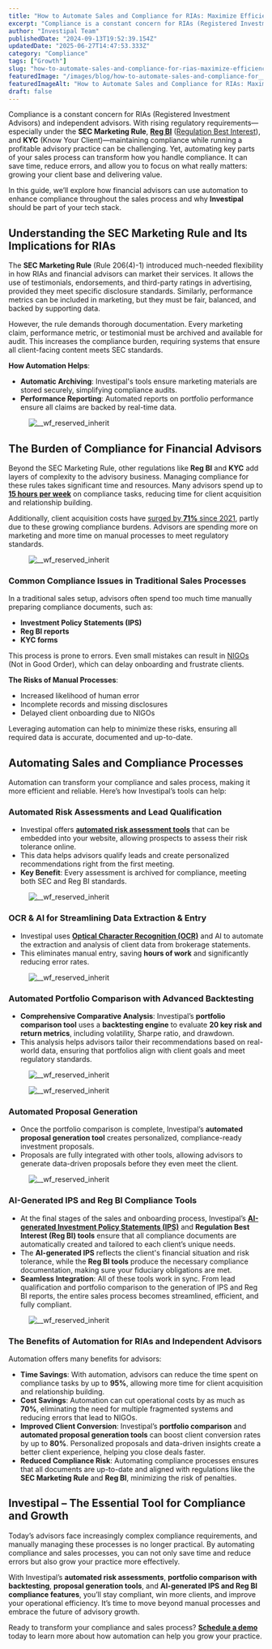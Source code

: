 ```yaml
---
title: "How to Automate Sales and Compliance for RIAs: Maximize Efficiency with a Streamlined Process"
excerpt: "Compliance is a constant concern for RIAs (Registered Investment Advisors) and independent advisors."
author: "Investipal Team"
publishedDate: "2024-09-13T19:52:39.154Z"
updatedDate: "2025-06-27T14:47:53.333Z"
category: "Compliance"
tags: ["Growth"]
slug: "how-to-automate-sales-and-compliance-for-rias-maximize-efficiency-with-a-streamlined-process"
featuredImage: "/images/blog/how-to-automate-sales-and-compliance-for__66e495b1ade3d267a3911fce_How_20to_20Automate_20Sal.png"
featuredImageAlt: "How to Automate Sales and Compliance for RIAs: Maximize Efficiency with a Streamlined Process"
draft: false
---
```

<p id="">Compliance is a constant concern for RIAs (Registered Investment Advisors) and independent advisors. With rising regulatory requirements—especially under the <strong id="">SEC Marketing Rule</strong>, <strong id=""><a href="/features/regulation-best-interest-generator">Reg BI</a></strong> (<a href="" id="">Regulation Best Interest</a>), and <strong id="">KYC</strong> (Know Your Client)—maintaining compliance while running a profitable advisory practice can be challenging. Yet, automating key parts of your sales process can transform how you handle compliance. It can save time, reduce errors, and allow you to focus on what really matters: growing your client base and delivering value.</p><p id="">In this guide, we’ll explore how financial advisors can use automation to enhance compliance throughout the sales process and why <strong id="">Investipal</strong> should be part of your tech stack.</p><h2 id="">Understanding the SEC Marketing Rule and Its Implications for RIAs</h2><p id="">The <strong id="">SEC Marketing Rule</strong> (Rule 206(4)-1) introduced much-needed flexibility in how RIAs and financial advisors can market their services. It allows the use of testimonials, endorsements, and third-party ratings in advertising, provided they meet specific disclosure standards. Similarly, performance metrics can be included in marketing, but they must be fair, balanced, and backed by supporting data.</p><p id="">However, the rule demands thorough documentation. Every marketing claim, performance metric, or testimonial must be archived and available for audit. This increases the compliance burden, requiring systems that ensure all client-facing content meets SEC standards.</p><p id=""><strong id="">How Automation Helps</strong>:</p><ul id=""><li id=""><strong id="">Automatic Archiving</strong>: Investipal's tools ensure marketing materials are stored securely, simplifying compliance audits.</li><li id=""><strong id="">Performance Reporting</strong>: Automated reports on portfolio performance ensure all claims are backed by real-time data.</li></ul><figure id="" class="w-richtext-figure-type-image w-richtext-align-fullwidth" style="max-width:2240px" data-rt-type="image" data-rt-align="fullwidth" data-rt-max-width="2240px"><div id=""><img src="/images/blog/how-to-automate-sales-and-compliance-for__66e498056668c8526b2086e1_66e495f7bb82faf14a58a8bd_.png" loading="lazy" alt="__wf_reserved_inherit" width="auto" height="auto" id=""></div></figure><h2 id="">The Burden of Compliance for Financial Advisors</h2><p id="">Beyond the SEC Marketing Rule, other regulations like <strong id="">Reg BI</strong> and <strong id="">KYC</strong> add layers of complexity to the advisory business. Managing compliance for these rules takes significant time and resources. Many advisors spend up to <a rel="noopener noreferrer" target="_blank" href="https://www.kitces.com/blog/how-do-financial-advisors-spend-time-research-study-productivity-capacity-efficiency/" id=""><strong id="">15 hours per week</strong></a> on compliance tasks, reducing time for client acquisition and relationship building.</p><p id="">Additionally, client acquisition costs have <a rel="noopener noreferrer" target="_blank" href="https://www.kitces.com/wp-content/uploads/2024/07/The-Kitces-Report-Marketing-Survey-How-Financial-Planners-Actually-Market-Their-Services-Vol-1-2024.pdf" id="">surged by <strong id="">71%</strong> since 2021</a>, partly due to these growing compliance burdens. Advisors are spending more on marketing and more time on manual processes to meet regulatory standards.</p><figure id="" class="w-richtext-figure-type-image w-richtext-align-fullwidth" style="max-width:2240px" data-rt-type="image" data-rt-align="fullwidth" data-rt-max-width="2240px"><div id=""><img src="/images/blog/how-to-automate-sales-and-compliance-for__66e498066668c8526b2086f5_66e4961581ebba6b8be8d2f8_.png" loading="lazy" alt="__wf_reserved_inherit" width="auto" height="auto" id=""></div></figure><h3 id="">Common Compliance Issues in Traditional Sales Processes</h3><p id="">In a traditional sales setup, advisors often spend too much time manually preparing compliance documents, such as:</p><ul id=""><li id=""><strong id="">Investment Policy Statements (IPS)</strong></li><li id=""><strong id="">Reg BI reports</strong></li><li id=""><strong id="">KYC forms</strong></li></ul><p id="">This process is prone to errors. Even small mistakes can result in <a href="/blog/understanding-nigos-why-theyre-costing-your-firm-and-how-to-reduce-them" id="">NIGOs</a> (Not in Good Order), which can delay onboarding and frustrate clients.</p><p id=""><strong id="">The Risks of Manual Processes</strong>:</p><ul id=""><li id="">Increased likelihood of human error</li><li id="">Incomplete records and missing disclosures</li><li id="">Delayed client onboarding due to NIGOs</li></ul><p id="">Leveraging automation can help to minimize these risks, ensuring all required data is accurate, documented and up-to-date.</p><h2 id="">Automating Sales and Compliance Processes</h2><p id="">Automation can transform your compliance and sales process, making it more efficient and reliable. Here’s how Investipal’s tools can help:</p><h3 id="">Automated Risk Assessments and Lead Qualification</h3><ul id=""><li id="">Investipal offers <a href="/blog/improving-risk-tolerance-questionnaires-for-better-financial-planning" id=""><strong id="">automated risk assessment tools</strong></a> that can be embedded into your website, allowing prospects to assess their risk tolerance online.</li><li id="">This data helps advisors qualify leads and create personalized recommendations right from the first meeting.</li><li id=""><strong id="">Key Benefit</strong>: Every assessment is archived for compliance, meeting both SEC and Reg BI standards.</li></ul><figure id="" class="w-richtext-figure-type-image w-richtext-align-fullwidth" style="max-width:2240px" data-rt-type="image" data-rt-align="fullwidth" data-rt-max-width="2240px"><div id=""><img src="/images/blog/how-to-automate-sales-and-compliance-for__66cf256a0b040bef83c3bb78_66cf2010c55ddcf71a1169f6_.png" loading="lazy" alt="__wf_reserved_inherit" width="auto" height="auto" id=""></div></figure><h3 id="">OCR &amp; AI for Streamlining Data Extraction &amp; Entry</h3><ul id=""><li id="">Investipal uses <a href="/blog/how-to-extract-account-statement-portfolio-holdings-from-pdfs-using-ai" id=""><strong id="">Optical Character Recognition (OCR)</strong></a> and AI to automate the extraction and analysis of client data from brokerage statements.</li><li id="">This eliminates manual entry, saving <strong id="">hours of work</strong> and significantly reducing error rates.</li></ul><figure id="" class="w-richtext-figure-type-image w-richtext-align-fullwidth" style="max-width:1920px" data-rt-type="image" data-rt-align="fullwidth" data-rt-max-width="1920px"><div id=""><img src="/images/blog/how-to-automate-sales-and-compliance-for__66e1e8ffe0dd84eec0c6ee68_66e1e66b8a111031d5c1f5fa_.png" loading="lazy" alt="__wf_reserved_inherit" width="auto" height="auto" id=""></div></figure><h3 id="">Automated Portfolio Comparison with Advanced Backtesting</h3><ul id=""><li id=""><strong id="">Comprehensive Comparative Analysis</strong>: Investipal’s <strong id="">portfolio comparison tool</strong> uses a <strong id="">backtesting engine</strong> to evaluate <strong id="">20 key risk and return metrics</strong>, including volatility, Sharpe ratio, and drawdown.</li><li id="">This analysis helps advisors tailor their recommendations based on real-world data, ensuring that portfolios align with client goals and meet regulatory standards.</li></ul><figure id="" class="w-richtext-figure-type-image w-richtext-align-fullwidth" style="max-width:2240px" data-rt-type="image" data-rt-align="fullwidth" data-rt-max-width="2240px"><div id=""><img src="/images/blog/how-to-automate-sales-and-compliance-for__66cf256a0b040bef83c3bb6a_66cf20240fa3249266eb112f_.png" loading="lazy" alt="__wf_reserved_inherit" width="auto" height="auto" id=""></div></figure><figure id="" class="w-richtext-figure-type-image w-richtext-align-fullwidth" style="max-width:2240px" data-rt-type="image" data-rt-align="fullwidth" data-rt-max-width="2240px"><div id=""><img src="/images/blog/how-to-automate-sales-and-compliance-for__66e1e900e0dd84eec0c6ee82_66e1e6801a0836e78aa9ce6f_.png" loading="lazy" alt="__wf_reserved_inherit" width="auto" height="auto" id=""></div></figure><h3 id="">Automated Proposal Generation</h3><ul id=""><li id="">Once the portfolio comparison is complete, Investipal’s <strong id="">automated proposal generation tool</strong> creates personalized, compliance-ready investment proposals.</li><li id="">Proposals are fully integrated with other tools, allowing advisors to generate data-driven proposals before they even meet the client.</li></ul><figure id="" class="w-richtext-figure-type-image w-richtext-align-fullwidth" style="max-width:2240px" data-rt-type="image" data-rt-align="fullwidth" data-rt-max-width="2240px"><div id=""><img src="/images/blog/how-to-automate-sales-and-compliance-for__66e1e900e0dd84eec0c6ee7f_66e1e68880ff78aa82c4f362_.png" loading="lazy" alt="__wf_reserved_inherit" width="auto" height="auto" id=""></div></figure><h3 id="">AI-Generated IPS and Reg BI Compliance Tools</h3><ul id=""><li id="">At the final stages of the sales and onboarding process, Investipal’s <a href="/blog/how-to-create-an-investment-policy-statement-ips-in-minutes" id=""><strong id="">AI-generated Investment Policy Statements (IPS)</strong></a> and <strong id="">Regulation Best Interest (Reg BI) tools</strong> ensure that all compliance documents are automatically created and tailored to each client’s unique needs.</li><li id="">The <strong id="">AI-generated IPS</strong> reflects the client's financial situation and risk tolerance, while the <strong id="">Reg BI tools</strong> produce the necessary compliance documentation, making sure your fiduciary obligations are met.</li><li id=""><strong id="">Seamless Integration</strong>: All of these tools work in sync. From lead qualification and portfolio comparison to the generation of IPS and Reg BI reports, the entire sales process becomes streamlined, efficient, and fully compliant.</li></ul><figure id="" class="w-richtext-figure-type-image w-richtext-align-fullwidth" style="max-width:2240px" data-rt-type="image" data-rt-align="fullwidth" data-rt-max-width="2240px"><div id=""><img src="/images/blog/how-to-automate-sales-and-compliance-for__66cf256a0b040bef83c3bb81_66cf203754eaba05781b959f_.png" loading="lazy" alt="__wf_reserved_inherit" width="auto" height="auto" id=""></div></figure><h3 id="">The Benefits of Automation for RIAs and Independent Advisors</h3><p id="">Automation offers many benefits for advisors:</p><ul id=""><li id=""><strong id="">Time Savings</strong>: With automation, advisors can reduce the time spent on compliance tasks by up to <strong id="">95%</strong>, allowing more time for client acquisition and relationship building.</li><li id=""><strong id="">Cost Savings</strong>: Automation can cut operational costs by as much as <strong id="">70%</strong>, eliminating the need for multiple fragmented systems and reducing errors that lead to NIGOs.</li><li id=""><strong id="">Improved Client Conversion</strong>: Investipal’s <strong id="">portfolio comparison</strong> and <strong id="">automated proposal generation tools</strong> can boost client conversion rates by up to <strong id="">80%</strong>. Personalized proposals and data-driven insights create a better client experience, helping you close deals faster.</li><li id=""><strong id="">Reduced Compliance Risk</strong>: Automating compliance processes ensures that all documents are up-to-date and aligned with regulations like the <strong id="">SEC Marketing Rule</strong> and <strong id="">Reg BI</strong>, minimizing the risk of penalties.</li></ul><h2 id="">Investipal – The Essential Tool for Compliance and Growth</h2><p id="">Today’s advisors face increasingly complex compliance requirements, and manually managing these processes is no longer practical. By automating compliance and sales processes, you can not only save time and reduce errors but also grow your practice more effectively.</p><p id="">With Investipal’s <strong id="">automated risk assessments</strong>, <strong id="">portfolio comparison with backtesting</strong>, <strong id="">proposal generation tools</strong>, and <strong id="">AI-generated IPS and Reg BI compliance features</strong>, you’ll stay compliant, win more clients, and improve your operational efficiency. It’s time to move beyond manual processes and embrace the future of advisory growth.</p><p id="">Ready to transform your compliance and sales process? <a href="/book-a-demo" id=""><strong id="">Schedule a demo</strong></a> today to learn more about how automation can help you grow your practice.</p>